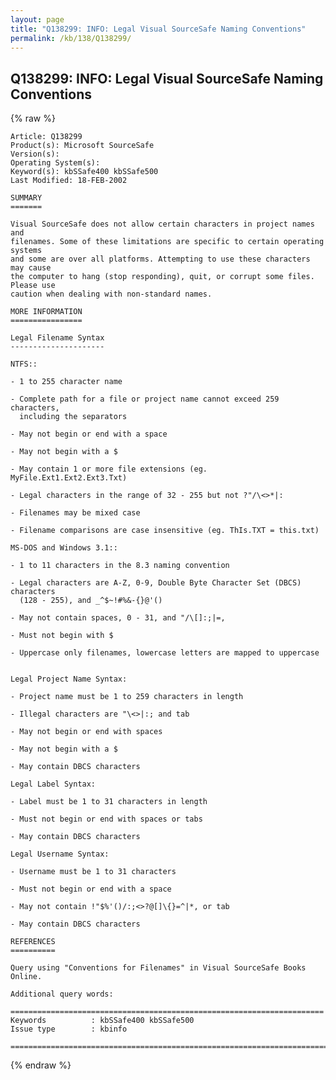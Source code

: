```yaml
---
layout: page
title: "Q138299: INFO: Legal Visual SourceSafe Naming Conventions"
permalink: /kb/138/Q138299/
---
```


## Q138299: INFO: Legal Visual SourceSafe Naming Conventions

{% raw %}

	Article: Q138299
	Product(s): Microsoft SourceSafe
	Version(s): 
	Operating System(s): 
	Keyword(s): kbSSafe400 kbSSafe500
	Last Modified: 18-FEB-2002
	
	SUMMARY
	=======
	
	Visual SourceSafe does not allow certain characters in project names and
	filenames. Some of these limitations are specific to certain operating systems
	and some are over all platforms. Attempting to use these characters may cause
	the computer to hang (stop responding), quit, or corrupt some files. Please use
	caution when dealing with non-standard names.
	
	MORE INFORMATION
	================
	
	Legal Filename Syntax
	---------------------
	
	NTFS::
	
	- 1 to 255 character name
	
	- Complete path for a file or project name cannot exceed 259 characters,
	  including the separators
	
	- May not begin or end with a space
	
	- May not begin with a $
	
	- May contain 1 or more file extensions (eg. MyFile.Ext1.Ext2.Ext3.Txt)
	
	- Legal characters in the range of 32 - 255 but not ?"/\<>*|:
	
	- Filenames may be mixed case
	
	- Filename comparisons are case insensitive (eg. ThIs.TXT = this.txt)
	
	MS-DOS and Windows 3.1::
	
	- 1 to 11 characters in the 8.3 naming convention
	
	- Legal characters are A-Z, 0-9, Double Byte Character Set (DBCS) characters
	  (128 - 255), and _^$~!#%&-{}@'()
	
	- May not contain spaces, 0 - 31, and "/\[]:;|=,
	
	- Must not begin with $
	
	- Uppercase only filenames, lowercase letters are mapped to uppercase
	
	
	Legal Project Name Syntax:
	
	- Project name must be 1 to 259 characters in length
	
	- Illegal characters are "\<>|:; and tab
	
	- May not begin or end with spaces
	
	- May not begin with a $
	
	- May contain DBCS characters
	
	Legal Label Syntax:
	
	- Label must be 1 to 31 characters in length
	
	- Must not begin or end with spaces or tabs
	
	- May contain DBCS characters
	
	Legal Username Syntax:
	
	- Username must be 1 to 31 characters
	
	- Must not begin or end with a space
	
	- May not contain !"$%'()/:;<>?@[]\{}=^|*, or tab
	
	- May contain DBCS characters
	
	REFERENCES
	==========
	
	Query using "Conventions for Filenames" in Visual SourceSafe Books Online.
	
	Additional query words:
	
	======================================================================
	Keywords          : kbSSafe400 kbSSafe500 
	Issue type        : kbinfo
	
	=============================================================================
	

{% endraw %}
